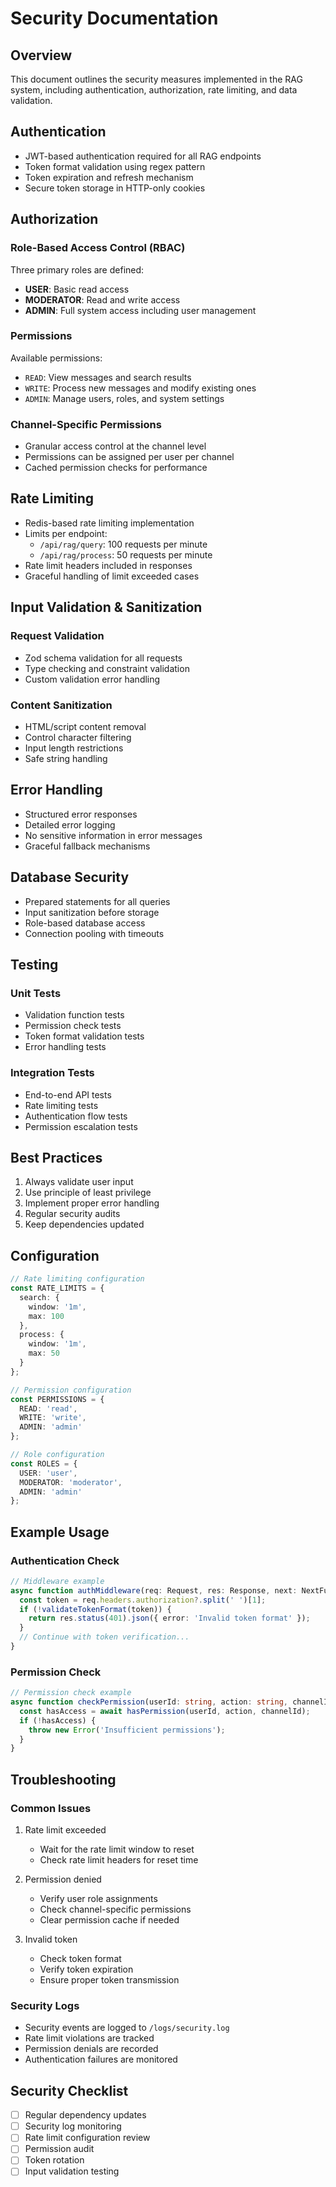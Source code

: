 # Security Documentation

## Overview
This document outlines the security measures implemented in the RAG system, including authentication, authorization, rate limiting, and data validation.

## Authentication
- JWT-based authentication required for all RAG endpoints
- Token format validation using regex pattern
- Token expiration and refresh mechanism
- Secure token storage in HTTP-only cookies

## Authorization
### Role-Based Access Control (RBAC)
Three primary roles are defined:
- **USER**: Basic read access
- **MODERATOR**: Read and write access
- **ADMIN**: Full system access including user management

### Permissions
Available permissions:
- `READ`: View messages and search results
- `WRITE`: Process new messages and modify existing ones
- `ADMIN`: Manage users, roles, and system settings

### Channel-Specific Permissions
- Granular access control at the channel level
- Permissions can be assigned per user per channel
- Cached permission checks for performance

## Rate Limiting
- Redis-based rate limiting implementation
- Limits per endpoint:
  - `/api/rag/query`: 100 requests per minute
  - `/api/rag/process`: 50 requests per minute
- Rate limit headers included in responses
- Graceful handling of limit exceeded cases

## Input Validation & Sanitization
### Request Validation
- Zod schema validation for all requests
- Type checking and constraint validation
- Custom validation error handling

### Content Sanitization
- HTML/script content removal
- Control character filtering
- Input length restrictions
- Safe string handling

## Error Handling
- Structured error responses
- Detailed error logging
- No sensitive information in error messages
- Graceful fallback mechanisms

## Database Security
- Prepared statements for all queries
- Input sanitization before storage
- Role-based database access
- Connection pooling with timeouts

## Testing
### Unit Tests
- Validation function tests
- Permission check tests
- Token format validation tests
- Error handling tests

### Integration Tests
- End-to-end API tests
- Rate limiting tests
- Authentication flow tests
- Permission escalation tests

## Best Practices
1. Always validate user input
2. Use principle of least privilege
3. Implement proper error handling
4. Regular security audits
5. Keep dependencies updated

## Configuration
```typescript
// Rate limiting configuration
const RATE_LIMITS = {
  search: {
    window: '1m',
    max: 100
  },
  process: {
    window: '1m',
    max: 50
  }
};

// Permission configuration
const PERMISSIONS = {
  READ: 'read',
  WRITE: 'write',
  ADMIN: 'admin'
};

// Role configuration
const ROLES = {
  USER: 'user',
  MODERATOR: 'moderator',
  ADMIN: 'admin'
};
```

## Example Usage

### Authentication Check
```typescript
// Middleware example
async function authMiddleware(req: Request, res: Response, next: NextFunction) {
  const token = req.headers.authorization?.split(' ')[1];
  if (!validateTokenFormat(token)) {
    return res.status(401).json({ error: 'Invalid token format' });
  }
  // Continue with token verification...
}
```

### Permission Check
```typescript
// Permission check example
async function checkPermission(userId: string, action: string, channelId?: string) {
  const hasAccess = await hasPermission(userId, action, channelId);
  if (!hasAccess) {
    throw new Error('Insufficient permissions');
  }
}
```

## Troubleshooting

### Common Issues
1. Rate limit exceeded
   - Wait for the rate limit window to reset
   - Check rate limit headers for reset time

2. Permission denied
   - Verify user role assignments
   - Check channel-specific permissions
   - Clear permission cache if needed

3. Invalid token
   - Check token format
   - Verify token expiration
   - Ensure proper token transmission

### Security Logs
- Security events are logged to `/logs/security.log`
- Rate limit violations are tracked
- Permission denials are recorded
- Authentication failures are monitored

## Security Checklist
- [ ] Regular dependency updates
- [ ] Security log monitoring
- [ ] Rate limit configuration review
- [ ] Permission audit
- [ ] Token rotation
- [ ] Input validation testing 